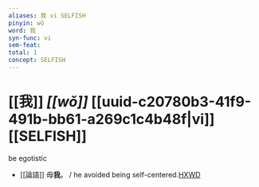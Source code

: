 ```yaml
---
aliases: 我 vi SELFISH
pinyin: wǒ
word: 我
syn-func: vi
sem-feat: 
total: 1
concept: SELFISH 
---
```

# [[我]] *[[wǒ]]*  [[uuid-c20780b3-41f9-491b-bb61-a269c1c4b48f|vi]] [[SELFISH]]
be egotistic
 - [[論語]] 毋**我**。 / he avoided being self-centered.[HXWD](https://hxwd.org/textview.html?location=KR1h0004_tls_009-4a.6)